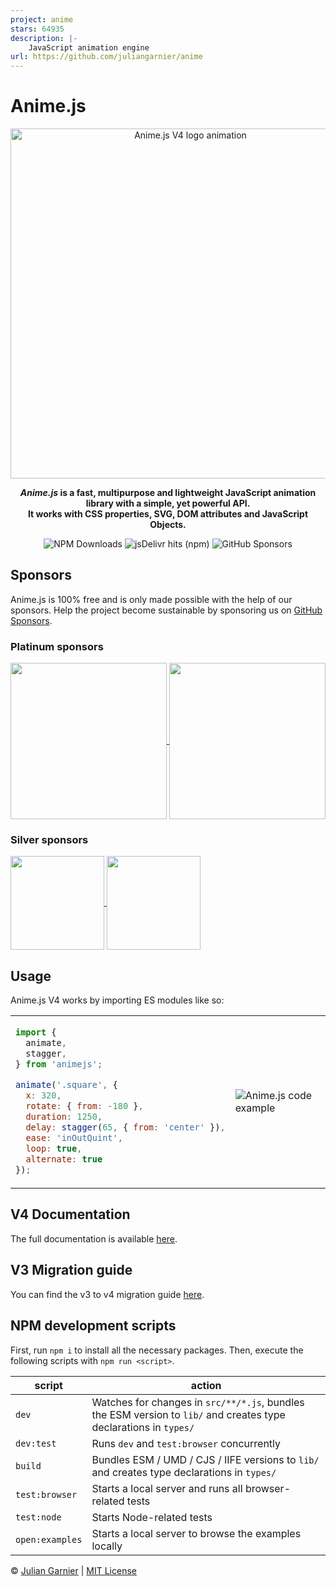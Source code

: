```yaml
---
project: anime
stars: 64935
description: |-
    JavaScript animation engine
url: https://github.com/juliangarnier/anime
---
```


# Anime.js

<p align="center">
  <picture align="center">
    <source media="(prefers-color-scheme: dark)" srcset="./assets/images/animejs-v4-logo-animation-dark.gif">
    <img align="center" alt="Anime.js V4 logo animation" src="./assets/images/animejs-v4-logo-animation.gif" width="560">
  </picture>
</p>

<p align="center">
  <strong>
  <em>Anime.js</em> is a fast, multipurpose and lightweight JavaScript animation library with a simple, yet powerful API.<br>
  It works with CSS properties, SVG, DOM attributes and JavaScript Objects.
  </strong>
</p>


<p align="center">
  <img alt="NPM Downloads" src="https://img.shields.io/npm/dm/animejs?style=flat-square&logo=npm">
  <img alt="jsDelivr hits (npm)" src="https://img.shields.io/jsdelivr/npm/hm/animejs?style=flat-square&logo=jsdeliver">
  <img alt="GitHub Sponsors" src="https://img.shields.io/github/sponsors/juliangarnier?style=flat-square&logo=github">
</p>

## Sponsors

Anime.js is 100% free and is only made possible with the help of our sponsors.
Help the project become sustainable by sponsoring us on <a target="_blank" href="https://github.com/sponsors/juliangarnier">GitHub Sponsors</a>.

### Platinum sponsors

<p>
<a target="_blank" href="https://ice.io/?ref=animejs">
  <picture>
    <source media="(prefers-color-scheme: dark)" srcset="./assets/sponsors/ice-open-network-logomark.png">
    <img align="center" src="./assets/sponsors/ice-open-network-logomark-dark.png" width="250">
  </picture>
</a>
<a target="_blank" href="https://go.warp.dev/anime">
  <picture>
    <source media="(prefers-color-scheme: dark)" srcset="./assets/sponsors/warp-logomark.png">
    <img align="center" src="./assets/sponsors/warp-logomark-dark.png" width="250">
  </picture>
</a>
</p>

### Silver sponsors

<p>
<a target="_blank" href="https://www.lambdatest.com?utm_source=animeJS&utm_medium=organic&utm_campaign=july_08&utm_term=sk&utm_content=opensource">
  <picture>
    <source media="(prefers-color-scheme: dark)" srcset="./assets/sponsors/lambdatest-logomark.png">
    <img align="center" src="./assets/sponsors/lambdatest-logomark-dark.png" width="150">
  </picture>
</a>
<a target="_blank" href="https://inspatialapp.com/?ref=animejs">
  <picture>
    <source media="(prefers-color-scheme: dark)" srcset="./assets/sponsors/inspatial-logomark.png">
    <img align="center" src="./assets/sponsors/inspatial-logomark-dark.png" width="150">
  </picture>
</a>
</p>


## Usage

Anime.js V4 works by importing ES modules like so:


<table>
<tr>
  <td>

```javascript
import {
  animate,
  stagger,
} from 'animejs';

animate('.square', {
  x: 320,
  rotate: { from: -180 },
  duration: 1250,
  delay: stagger(65, { from: 'center' }),
  ease: 'inOutQuint',
  loop: true,
  alternate: true
});
```

  </td>
  <td>
    <img align="center" alt="Anime.js code example" src="./assets/images/usage-example-result.gif">
  </td>
</tr>
</table>

## V4 Documentation

The full documentation is available [here](https://animejs.com/documentation).

## V3 Migration guide

You can find the v3 to v4 migration guide [here](https://github.com/juliangarnier/anime/wiki/Migrating-from-v3-to-v4).

## NPM development scripts

First, run `npm i` to install all the necessary packages.
Then, execute the following scripts with `npm run <script>`.

| script | action |
| ------ | ------ |
| `dev` | Watches for changes in `src/**/*.js`, bundles the ESM version to `lib/` and creates type declarations in `types/` |
| `dev:test` | Runs `dev` and `test:browser` concurrently |
| `build` | Bundles ESM / UMD / CJS / IIFE versions to `lib/` and creates type declarations in `types/` |
| `test:browser` | Starts a local server and runs all browser-related tests |
| `test:node` | Starts Node-related tests |
| `open:examples` | Starts a local server to browse the examples locally |

© [Julian Garnier](http://juliangarnier.com) | [MIT License](LICENSE.md)

